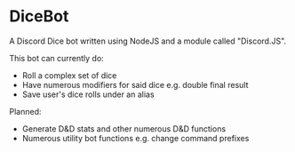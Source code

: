 # DiceBot

A Discord Dice bot written using NodeJS and a module called "Discord.JS".

This bot can currently do:
* Roll a complex set of dice
* Have numerous modifiers for said dice e.g. double final result
* Save user's dice rolls under an alias

Planned:
* Generate D&D stats and other numerous D&D functions
* Numerous utility bot functions e.g. change command prefixes